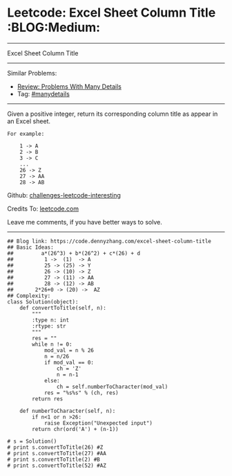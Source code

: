 # Leetcode: Excel Sheet Column Title     :BLOG:Medium:


---

Excel Sheet Column Title  

---

Similar Problems:  
-   [Review: Problems With Many Details](https://code.dennyzhang.com/review-manydetails)
-   Tag: [#manydetails](https://code.dennyzhang.com/tag/manydetails)

---

Given a positive integer, return its corresponding column title as appear in an Excel sheet.  

    For example:
    
        1 -> A
        2 -> B
        3 -> C
        ...
        26 -> Z
        27 -> AA
        28 -> AB

Github: [challenges-leetcode-interesting](https://github.com/DennyZhang/challenges-leetcode-interesting/tree/master/excel-sheet-column-title)  

Credits To: [leetcode.com](https://leetcode.com/problems/excel-sheet-column-title/description/)  

Leave me comments, if you have better ways to solve.  

---

    ## Blog link: https://code.dennyzhang.com/excel-sheet-column-title
    ## Basic Ideas:
    ##         a*(26^3) + b*(26^2) + c*(26) + d
    ##          1 ->  (1)  -> A
    ##          25 -> (25) -> Y
    ##          26 -> (10) -> Z
    ##          27 -> (11) -> AA
    ##          28 -> (12) -> AB
    ##       2*26+0 -> (20) ->  AZ
    ## Complexity:
    class Solution(object):
        def convertToTitle(self, n):
            """
            :type n: int
            :rtype: str
            """
            res = ""
            while n != 0:
                mod_val = n % 26
                n = n/26
                if mod_val == 0:
                    ch = 'Z'
                    n = n-1
                else:
                    ch = self.numberToCharacter(mod_val)
                res = "%s%s" % (ch, res)
            return res
    
        def numberToCharacter(self, n):
            if n<1 or n >26:
                raise Exception("Unexpected input")
            return chr(ord('A') + (n-1))
    
    # s = Solution()
    # print s.convertToTitle(26) #Z
    # print s.convertToTitle(27) #AA
    # print s.convertToTitle(2) #B
    # print s.convertToTitle(52) #AZ